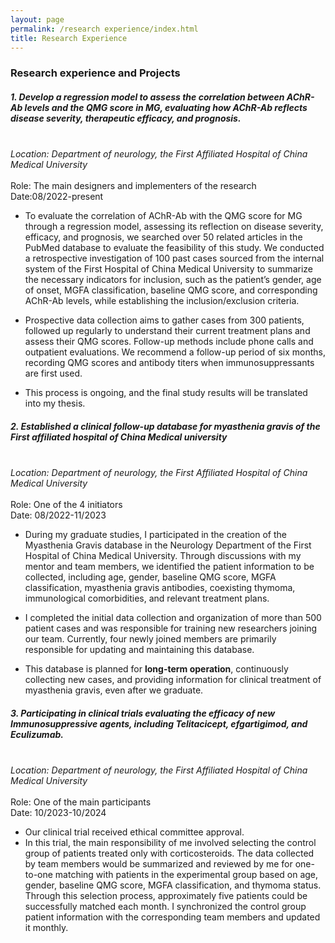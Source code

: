 ```yaml
---
layout: page
permalink: /research experience/index.html
title: Research Experience
---
```


###      Research experience and Projects

##### **1. Develop a regression model to assess the correlation between AChR-Ab levels and the QMG score in MG, evaluating how AChR-Ab reflects disease severity, therapeutic efficacy, and prognosis.**<br><br>

*Location: Department of neurology, the First Affiliated Hospital of China Medical University*<br><br>Role: The main designers and implementers of the research<br>Date:08/2022-present<br>

- To evaluate the correlation of AChR-Ab with the QMG score for MG through a regression model, assessing its reflection on disease severity, efficacy, and prognosis, we searched over 50 related articles in the PubMed database to evaluate the feasibility of this study. We conducted a retrospective investigation of 100 past cases sourced from the internal system of the First Hospital of China Medical University to summarize the necessary indicators for inclusion, such as the patient’s gender, age of onset, MGFA     classification, baseline QMG score, and corresponding AChR-Ab levels, while establishing the inclusion/exclusion criteria.

- Prospective data collection aims to gather cases from 300 patients, followed up regularly to understand their current treatment plans and assess their QMG scores. Follow-up methods include phone calls and outpatient evaluations. We recommend a follow-up period of six months, recording QMG scores and antibody titers when immunosuppressants are first used.

- This process is ongoing, and the final study results will be translated into my thesis.<br>

  

##### **2. Established a clinical follow-up database for myasthenia gravis of the First affiliated hospital of China Medical university**<br><br>

*Location: Department of neurology, the First Affiliated Hospital of China Medical University*<br><br>Role: One of the 4 initiators<br>Date: 08/2022-11/2023<br>

- During my graduate studies, I participated in the creation of the Myasthenia Gravis database in the Neurology Department of the First Hospital of China Medical University. Through discussions with my mentor and team members, we identified the patient information to be collected, including age, gender, baseline QMG score, MGFA classification, myasthenia gravis antibodies, coexisting thymoma, immunological comorbidities, and relevant treatment plans.

- I completed the initial data collection and organization of more than 500 patient cases and was responsible for training new researchers joining our team. Currently, four newly joined members are primarily responsible for updating and maintaining this database.

- This database is planned for **long-term operation**, continuously collecting new cases, and providing information for clinical treatment of myasthenia gravis, even after we graduate.<br>

  

##### **3. Participating in clinical trials evaluating the efficacy of new Immunosuppressive agents, including Telitacicept, efgartigimod, and Eculizumab.**<br><br>

*Location: Department of neurology, the First Affiliated Hospital of China Medical University*<br><br>Role: One of the main participants <br>Date: 10/2023-10/2024<br>

- Our clinical trial received ethical committee approval.
- In this trial, the main responsibility of me involved selecting the control group of patients treated only with corticosteroids. The data collected by team members would be summarized and reviewed by me for one-to-one matching with patients in the experimental group based on age, gender, baseline QMG score, MGFA classification, and thymoma status. Through this selection     process, approximately five patients could be successfully matched each month. I synchronized the control group patient information with the corresponding team members and updated it monthly.

<br>

